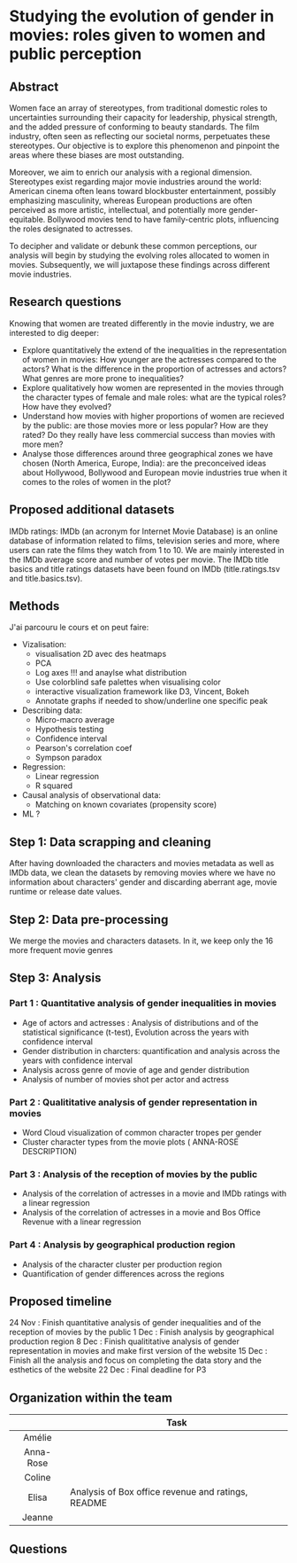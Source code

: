 # Studying the evolution of gender in movies: roles given to women and public perception

## Abstract

Women face an array of stereotypes, from traditional domestic roles to uncertainties surrounding their capacity for leadership, physical strength, and the added pressure of conforming to beauty standards. The film industry, often seen as reflecting our societal norms, perpetuates these stereotypes. Our objective is to explore this phenomenon and pinpoint the areas where these biases are most outstanding.

Moreover, we aim to enrich our analysis with a regional dimension. Stereotypes exist regarding major movie industries around the world: American cinema often leans toward blockbuster entertainment, possibly emphasizing masculinity, whereas European productions are often perceived as more artistic, intellectual, and potentially more gender-equitable. Bollywood movies tend to have family-centric plots, influencing the roles designated to actresses.

To decipher and validate or debunk these common perceptions, our analysis will begin by studying the evolving roles allocated to women in movies. Subsequently, we will juxtapose these findings across different movie industries.

## Research questions

Knowing that women are treated differently in the movie industry, we are interested to dig deeper:
- Explore quantitatively the extend of the inequalities in the representation of women in movies: How younger are the actresses compared to the actors? What is the difference in the proportion of actresses and actors? What genres are more prone to inequalities?
- Explore qualitatively how women are represented in the movies through the character types of female and male roles: what are the typical roles? How have they evolved?
- Understand how movies with higher proportions of women are recieved by the public: are those movies more or less popular? How are they rated? Do they really have less commercial success than movies with more men?
- Analyse those differences around three geographical zones we have chosen (North America, Europe, India): are the preconceived ideas about Hollywood, Bollywood and European movie industries true when it comes to the roles of women in the plot? 

## Proposed additional datasets 

IMDb ratings: IMDb (an acronym for Internet Movie Database) is an online database of information related to films, television series and more, where users can rate the films they watch from 1 to 10. We are mainly interested in the IMDb average score and number of votes per movie. The IMDb title basics and title ratings datasets have been found on IMDb (title.ratings.tsv and title.basics.tsv). 

## Methods

J'ai parcouru le cours et on peut faire:
- Vizalisation: 
    - visualisation 2D avec des heatmaps
    - PCA
    - Log axes !!! and anaylse what distribution 
    - Use colorblind safe palettes when visualising color
    - interactive visualization framework like D3, Vincent, Bokeh
    - Annotate graphs if needed to show/underline one specific peak
- Describing data:
    - Micro-macro average
    - Hypothesis testing
    - Confidence interval
    - Pearson's correlation coef
    - Sympson paradox
- Regression: 
    - Linear regression
    - R squared
- Causal analysis of observational data:
    - Matching on known covariates (propensity score)
- ML ?

## Step 1: Data scrapping and cleaning 
After having downloaded the characters and movies metadata as well as IMDb data, we clean the datasets by removing movies where we have no information about characters' gender and discarding aberrant age, movie runtime or release date values.

## Step 2: Data pre-processing
We merge the movies and characters datasets. In it, we keep only the 16 more frequent movie genres

## Step 3: Analysis

### Part 1 : Quantitative analysis of gender inequalities in movies
- Age of actors and actresses : Analysis of distributions and of the statistical significance (t-test), Evolution across the years with confidence interval
- Gender distribution in charcters: quantification and analysis across the years with confidence interval
- Analysis across genre of movie of age and gender distribution
- Analysis of number of movies shot per actor and actress

### Part 2 : Qualititative analysis of gender representation in movies
- Word Cloud visualization of common character tropes per gender
- Cluster character types from the movie plots ( ANNA-ROSE DESCRIPTION)

### Part 3 : Analysis of the reception of movies by the public
- Analysis of the correlation of actresses in a movie and IMDb ratings with a linear regression
- Analysis of the correlation of actresses in a movie and Bos Office Revenue with a linear regression

### Part 4 : Analysis by geographical production region
- Analysis of the character cluster per production region
- Quantification of gender differences across the regions


## Proposed timeline

24 Nov : Finish quantitative analysis of gender inequalities and of the reception of movies by the public
1 Dec : Finish analysis by geographical production region
8 Dec : Finish qualititative analysis of gender representation in movies and make first version of the website
15 Dec : Finish all the analysis and focus on completing the data story and the esthetics of the website
22 Dec : Final deadline for P3

## Organization within the team
| | Task |
| :---:|---|
| Amélie | |
| Anna-Rose | |
| Coline | |
| Elisa | Analysis of Box office revenue and ratings, README |
| Jeanne | |
## Questions
